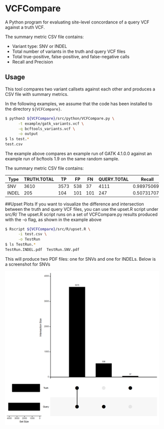 # VCFCompare
A Python program for evaluating site-level concordance of a query VCF against a truth VCF.

 The summary metric CSV file contains:
* Variant type: SNV or INDEL
* Total number of variants in the truth and query VCF files
* Total true-positive, false-positive, and false-negative calls
* Recall and Precision

## Usage
This tool compares two variant callsets against each other and produces a CSV file with summary metrics.

In the following examples, we assume that the code has been installed to the directory `${VCFCompare}`.

```bash
$ python3 ${VCFCompare}/src/python/VCFCompare.py \
      -t example/gatk_variants.vcf \
      -q bcftools_variants.vcf \
      -o output
$ ls test.*
test.csv
```

The example above compares an example run of GATK 4.1.0.0 against an example run of bcftools 1.9 on the same random sample.

The summary metric CSV file contains:

Type | TRUTH.TOTAL | TP | FP | FN | QUERY.TOTAL | Recall | Precision
--- | --- | --- | --- | --- | --- | --- | ---
SNV | 3610 | 3573 | 538 | 37 | 4111 | 0.989750693 | 0.869131598
INDEL | 205 | 104 | 101 | 101 | 247 | 0.507317073 | 0.421052632

##Upset Plots
If you want to visualize the difference and intersection between the truth and query VCF files, you can use the upset.R script under src/R/
The upset.R script runs on a set of VCFCompare.py results produced with the -o flag, as shown in the example above

```bash
$ Rscript ${VCFCompare}/src/R/upset.R \
      -i test.csv \
      -o TestRun
$ ls TestRun.*
TestRun.INDEL.pdf  TestRun.SNV.pdf
```
This will produce two PDF files: one for SNVs and one for INDELs.
Below is a screenshot for SNVs

![](doc/TestRun.SNV.png)
